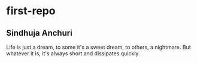 # first-repo
Sindhuja Anchuri
----------------
Life is just a dream, to some it's a sweet dream, to others, a nightmare. But whatever it is, it's always short and dissipates quickly.
